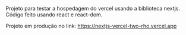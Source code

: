 Projeto para testar a hospedagem do vercel usando a biblioteca nextjs.
Código feito usando react e react-dom.

Projeto em produção no link:
https://nextjs-vercel-two-rho.vercel.app
